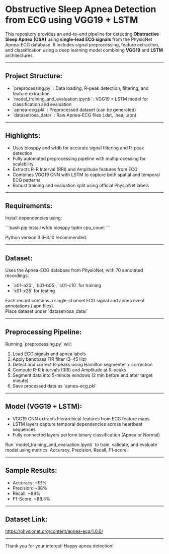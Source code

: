 # Obstructive Sleep Apnea Detection from ECG using VGG19 + LSTM

This repository provides an end-to-end pipeline for detecting **Obstructive Sleep Apnea (OSA)** using **single-lead ECG signals** from the PhysioNet Apnea-ECG database. It includes signal preprocessing, feature extraction, and classification using a deep learning model combining **VGG19** and **LSTM** architectures.

---

## Project Structure:

- \`preprocessing.py\` : Data loading, R-peak detection, filtering, and feature extraction  
- \`model_training_and_evaluation.ipynb\` : VGG19 + LSTM model for classification and evaluation  
- \`apnea-ecg.pkl\` : Preprocessed dataset (can be generated)  
- \`dataset/osa_data/\` : Raw Apnea-ECG files (.dat, .hea, .apn)  

---

## Highlights:

- Uses biosppy and wfdb for accurate signal filtering and R-peak detection  
- Fully automated preprocessing pipeline with multiprocessing for scalability  
- Extracts R-R Interval (RRI) and Amplitude features from ECG  
- Combines VGG19 CNN with LSTM to capture both spatial and temporal ECG patterns  
- Robust training and evaluation split using official PhysioNet labels  

---

## Requirements:

Install dependencies using:

\`\`\`bash
pip install wfdb biosppy tqdm cpu_count
\`\`\`

Python version 3.6–3.10 recommended.

---

## Dataset:

Uses the Apnea-ECG database from PhysioNet, with 70 annotated recordings:  
- \`a01–a20\`, \`b01–b05\`, \`c01–c10\` for training  
- \`x01–x35\` for testing  

Each record contains a single-channel ECG signal and apnea event annotations (.apn files).  
Place dataset under \`dataset/osa_data/\`

---

## Preprocessing Pipeline:

Running \`preprocessing.py\` will:  
1. Load ECG signals and apnea labels  
2. Apply bandpass FIR filter (3–45 Hz)  
3. Detect and correct R-peaks using Hamilton segmenter + correction  
4. Compute R-R Intervals (RRI) and Amplitude at R-peaks  
5. Segment data into 5-minute windows (2 min before and after target minute)  
6. Save processed data as \`apnea-ecg.pkl\`  

---

## Model (VGG19 + LSTM):

- VGG19 CNN extracts hierarchical features from ECG feature maps  
- LSTM layers capture temporal dependencies across heartbeat sequences  
- Fully connected layers perform binary classification (Apnea or Normal)  

Run \`model_training_and_evaluation.ipynb\` to train, validate, and evaluate model using metrics: Accuracy, Precision, Recall, F1-score.

---

## Sample Results:

- Accuracy: ~91%  
- Precision: ~88%  
- Recall: ~89%  
- F1-Score: ~88.5%

---



## Dataset Link:

https://physionet.org/content/apnea-ecg/1.0.0/

---


Thank you for your interest! Happy apnea detection!
